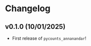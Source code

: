 # Changelog

<!--next-version-placeholder-->

## v0.1.0 (10/01/2025)

- First release of `pycounts_annanandar`!